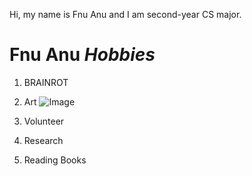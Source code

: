 Hi, my name is Fnu Anu and I am second-year CS major.
# Fnu Anu *Hobbies*
1. BRAINROT
  
2. Art
![Image]()

3. Volunteer

4. Research
5. Reading Books
